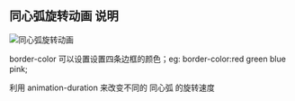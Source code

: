 ## 同心弧旋转动画 说明

![同心弧旋转动画](http://pela5ecqg.bkt.clouddn.com/WechatIMG18.png)

border-color 可以设置设置四条边框的颜色；eg: border-color:red green blue pink;

利用 animation-duration 来改变不同的 同心弧 的旋转速度

